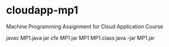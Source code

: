 # cloudapp-mp1
Machine Programming Assignment for Cloud Application Course

javac MP1.java
jar cfe MP1.jar MP1 MP1.class
java -jar MP1.jar <userid>